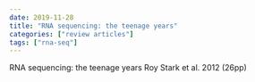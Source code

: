 ```yaml
---
date: 2019-11-28
title: "RNA sequencing: the teenage years"
categories: ["review articles"]
tags: ["rna-seq"]
---
```

RNA sequencing: the teenage years
Roy Stark et al. 2012 (26pp)